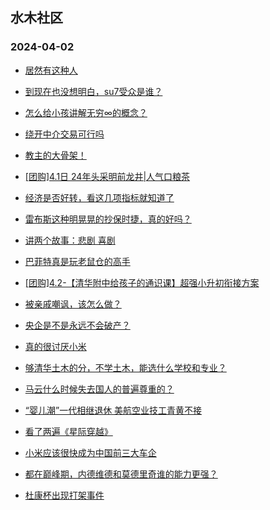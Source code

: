 ## 水木社区 
### 2024-04-02

+ [居然有这种人](https://www.mysmth.net/nForum/article/FamilyLife/1766641274)

+ [到现在也没想明白，su7受众是谁？](https://www.mysmth.net/nForum/article/GreenAuto/1523409)

+ [怎么给小孩讲解无穷∞的概念？](https://www.mysmth.net/nForum/article/PreUnivEdu/153922)

+ [绕开中介交易可行吗](https://www.mysmth.net/nForum/article/OurEstate/2934550)

+ [教主的大骨架！](https://www.mysmth.net/nForum/article/Single/4590391)

+ [[团购]4.1日 24年头采明前龙井|人气口粮茶](https://www.mysmth.net/nForum/article/ADAgent_TG/1319669)

+ [经济是否好转，看这几项指标就知道了](https://www.mysmth.net/nForum/article/WorkingLife/16342)

+ [雷布斯这种明晃晃的抄保时捷，真的好吗？](https://www.mysmth.net/nForum/article/AutoWorld/1944800372)

+ [讲两个故事：悲剧 喜剧](https://www.mysmth.net/nForum/article/Divorce/2071826)

+ [巴菲特真是玩老鼠仓的高手](https://www.mysmth.net/nForum/article/Stock/10823881)

+ [[团购]4.2-【清华附中给孩子的通识课】超强小升初衔接方案](https://www.mysmth.net/nForum/article/ADAgent_TG/1319738)

+ [被亲戚嘲讽，该怎么做？](https://www.mysmth.net/nForum/article/FamilyLife/1766642844)

+ [央企是不是永远不会破产？](https://www.mysmth.net/nForum/article/WorkingLife/16952)

+ [真的很讨厌小米](https://www.mysmth.net/nForum/article/GreenAuto/1525882)

+ [够清华土木的分，不学土木，能选什么学校和专业？](https://www.mysmth.net/nForum/article/GaoKao/551424)

+ [马云什么时候失去国人的普遍尊重的？](https://www.mysmth.net/nForum/article/Zhejiang/229836)

+ [“婴儿潮”一代相继退休 美航空业技工青黄不接](https://www.mysmth.net/nForum/article/Aero/433560)

+ [看了两遍《星际穿越》](https://www.mysmth.net/nForum/article/Movielife/5495)

+ [小米应该很快成为中国前三大车企](https://www.mysmth.net/nForum/article/AutoWorld/1944800702)

+ [都在巅峰期，内德维德和莫德里奇谁的能力更强？](https://www.mysmth.net/nForum/article/WorldSoccer/18081646)

+ [杜康杯出现打架事件](https://www.mysmth.net/nForum/article/XiangQi/217589)

